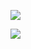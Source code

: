 ![](https://github-readme-stats-git-masterrstaa-rickstaa.vercel.app/api?username=wenzhu23333&show_icons=true&theme=highcontrast&count_private=true)

![](https://github-readme-stats-git-masterrstaa-rickstaa.vercel.app/api/top-langs/?username=wenzhu23333&theme=highcontrast&hide=html,php,javascript,tcl,c&layout=compact)


<!--
**wenzhu23333/wenzhu23333** is a ✨ _special_ ✨ repository because its `README.md` (this file) appears on your GitHub profile.

Here are some ideas to get you started:

- 🔭 I’m currently working on ...
- 🌱 I’m currently learning ...
- 👯 I’m looking to collaborate on ...
- 🤔 I’m looking for help with ...
- 💬 Ask me about ...
- 📫 How to reach me: ...
- 😄 Pronouns: ...
- ⚡ Fun fact: ...
-->
